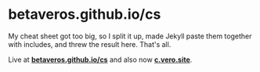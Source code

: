 betaveros.github.io/cs
======================

My cheat sheet got too big, so I split it up, made Jekyll paste them together with includes, and threw the result here. That's all.

Live at [**betaveros.github.io/cs**](http://betaveros.github.io/cs) and also now [**c.vero.site**](http://c.vero.site/).
